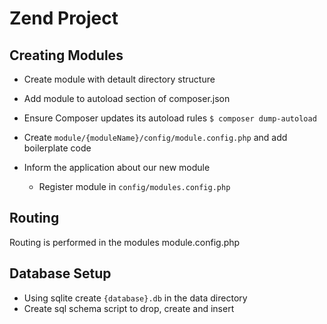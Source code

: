 # Zend Project

## Creating Modules

- Create module with detault directory structure
- Add module to autoload section of composer.json

- Ensure Composer updates its autoload rules
`$ composer dump-autoload`

- Create `module/{moduleName}/config/module.config.php` and add boilerplate code

- Inform the application about our new module
    - Register module in `config/modules.config.php`

## Routing

Routing is performed in the modules module.config.php

## Database Setup

- Using sqlite create `{database}.db` in the data directory
- Create sql schema script to drop, create and insert